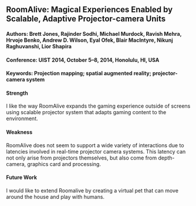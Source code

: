 ## RoomAlive: Magical Experiences Enabled by Scalable, Adaptive Projector-camera Units

#### Authors: Brett Jones, Rajinder Sodhi, Michael Murdock, Ravish Mehra, Hrvoje Benko, Andrew D. Wilson, Eyal Ofek, Blair MacIntyre, Nikunj Raghuvanshi, Lior Shapira
#### Conference: UIST 2014, October 5–8, 2014, Honolulu, HI, USA
#### Keywords: Projection mapping; spatial augmented reality; projector- camera system

#### Strength
I like the way RoomAlive expands the gaming experience outside of screens using scalable projector system that adapts gaming content to the environment.

#### Weakness
RoomAlive does not seem to support a wide variety of interactions due to latencies involved in real-time projector camera systems. This latency can not only arise from projectors themselves, but also come from depth-camera, graphics card and processing.

#### Future Work
I would like to extend Roomalive by creating a virtual pet that can move around the house and play with humans.

